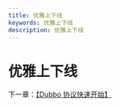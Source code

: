 ```yaml
---
title: 优雅上下线
keywords: 优雅上下线
description: 优雅上下线
---
```


# 优雅上下线



下一章：[【Dubbo 协议快速开始】](./quickstart_dubbo.html)